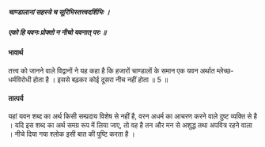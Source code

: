 ##### चाण्डालानां सहस्त्रे च सूरिभिस्तत्त्वदर्शिभिः ।
##### एको हि यवनः प्रोक्तो न नीचो यवनात् परः ॥

#### भावार्थ

तत्त्व को जानने वाले विद्वानों ने यह कहा है कि हजारों चाण्डालों के समान एक यवन अर्थात म्लेच्छ- धर्मविरोधी होता है । इससे बढ़कर कोई दूसरा नीच नहीं होता ॥ 5 ॥

#### तात्पर्य

यहां यवन शब्द का अर्थ किसी सम्प्रदाय विशेष से नहीं है, वरन अधर्म का आचरण करने वाले दुष्ट व्यक्ति से है । यदि इस शब्द का अर्थ समग्र रूप में लिया जाए, तो वह है तन और मन से अशुद्ध तथा अपवित्र रहने वाला । नीचे दिया गया श्लोक इसी बात की पुष्टि करता है ।